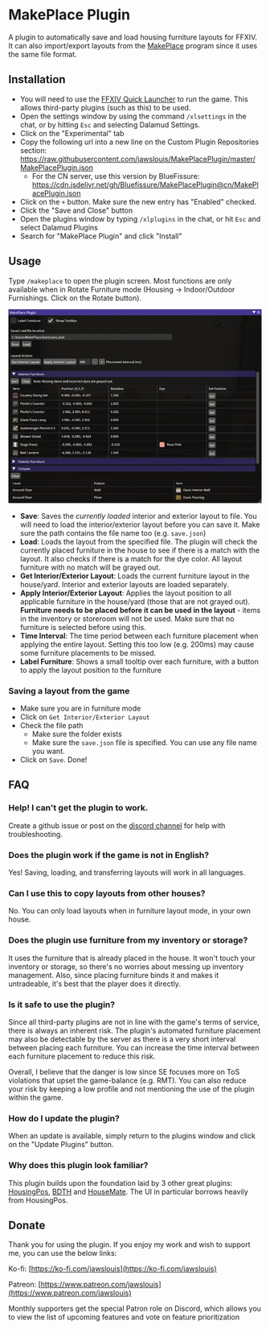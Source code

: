 # MakePlace Plugin

A plugin to automatically save and load housing furniture layouts for FFXIV. It can also import/export layouts from the [MakePlace](https://jawslouis.itch.io/makeplace) program since it uses the same file format.

## Installation

* You will need to use the [FFXIV Quick Launcher](https://goatcorp.github.io/) to run the game. This allows third-party plugins (such as this) to be used.
* Open the settings window by using the command `/xlsettings` in the chat, or by hitting `Esc` and selecting Dalamud Settings.
* Click on the "Experimental" tab
* Copy the following url into a new line on the Custom Plugin Repositories section: https://raw.githubusercontent.com/jawslouis/MakePlacePlugin/master/MakePlacePlugin.json
  - For the CN server, use this version by BlueFissure: https://cdn.jsdelivr.net/gh/Bluefissure/MakePlacePlugin@cn/MakePlacePlugin.json
* Click on the `+` button. Make sure the new entry has "Enabled" checked.
* Click the "Save and Close" button
* Open the plugins window by typing `/xlplugins` in the chat, or hit `Esc` and select Dalamud Plugins
* Search for "MakePlace Plugin" and click "Install"

## Usage
Type `/makeplace` to open the plugin screen. Most functions are only available when in Rotate Furniture mode (Housing -> Indoor/Outdoor Furnishings. Click on the Rotate button).

![Settings](screenshot.png?raw=true)  

* **Save**: Saves the *currently loaded* interior and exterior layout to file. You will need to load the interior/exterior layout before you can save it. Make sure the path contains the file name too (e.g. `save.json`)
* **Load**: Loads the layout from the specified file. The plugin will check the currently placed furniture in the house to see if there is a match with the layout. It also checks if there is a match for the dye color. All layout furniture with no match will be grayed out.
* **Get Interior/Exterior Layout**: Loads the current furniture layout in the house/yard. Interior and exterior layouts are loaded separately.
* **Apply Interior/Exterior Layout**: Applies the layout position to all applicable furniture in the house/yard (those that are not grayed out). **Furniture needs to be placed before it can be used in the layout** - items in the inventory or storeroom will not be used. Make sure that no furniture is selected before using this.
* **Time Interval**: The time period between each furniture placement when applying the entire layout. Setting this too low (e.g. 200ms) may cause some furniture placements to be missed. 
* **Label Furniture**: Shows a small tooltip over each furniture, with a button to apply the layout position to the furniture

### Saving a layout from the game
* Make sure you are in furniture mode
* Click on `Get Interior/Exterior Layout`
* Check the file path
  * Make sure the folder exists
  * Make sure the `save.json` file is specified. You can use any file name you want.
* Click on `Save`. Done!

###

## FAQ
### Help! I can't get the plugin to work.
Create a github issue or post on the [discord channel](https://discord.gg/YuvcPzCuhq) for help with troubleshooting.

### Does the plugin work if the game is not in English?
Yes! Saving, loading, and transferring layouts will work in all languages.

### Can I use this to copy layouts from other houses?
No. You can only load layouts when in furniture layout mode, in your own house.

### Does the plugin use furniture from my inventory or storage?
It uses the furniture that is already placed in the house. It won't touch your inventory or storage, so there's no worries about messing up inventory management. Also, since placing furniture binds it and makes it untradeable, it's best that the player does it directly.

### Is it safe to use the plugin?
Since all third-party plugins are not in line with the game's terms of service, there is always an inherent risk. The plugin's automated furniture placement may also be detectable by the server as there is a very short interval between placing each furniture. You can increase the time interval between each furniture placement to reduce this risk.

Overall, I believe that the danger is low since SE focuses more on ToS violations that upset the game-balance (e.g. RMT). You can also reduce your risk by keeping a low profile and not mentioning the use of the plugin within the game. 

### How do I update the plugin?
When an update is available, simply return to the plugins window and click on the "Update Plugins" button.

### Why does this plugin look familiar?
This plugin builds upon the foundation laid by 3 other great plugins: [HousingPos](https://github.com/Bluefissure/HousingPos), [BDTH](https://github.com/LeonBlade/BDTHPlugin) and [HouseMate](https://github.com/lmcintyre/Housemate). The UI in particular borrows heavily from HousingPos.

## Donate
Thank you for using the plugin. If you enjoy my work and wish to support me, you can use the below links:

Ko-fi: [https://ko-fi.com/jawslouis](https://ko-fi.com/jawslouis)

Patreon: [https://www.patreon.com/jawslouis](https://www.patreon.com/jawslouis)

Monthly supporters get the special Patron role on Discord, which allows you to view the list of upcoming features and vote on feature prioritization
